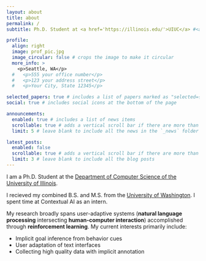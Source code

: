 ```yaml
---
layout: about
title: about
permalink: /
subtitle: Ph.D. Student at <a href='https://illinois.edu/'>UIUC</a> #<a href='#'>Affiliations</a>. Address. Contacts. Motto. Etc. at [Urbana-Champaign (UIUC)](https://illinois.edu/)

profile:
  align: right
  image: prof_pic.jpg
  image_circular: false # crops the image to make it circular
  more_info: >
    <p>Seattle, WA</p>
  #   <p>555 your office number</p>
  #   <p>123 your address street</p>
  #   <p>Your City, State 12345</p>

selected_papers: true # includes a list of papers marked as "selected={true}"
social: true # includes social icons at the bottom of the page

announcements:
  enabled: true # includes a list of news items
  scrollable: true # adds a vertical scroll bar if there are more than 3 news items
  limit: 5 # leave blank to include all the news in the `_news` folder

latest_posts:
  enabled: false
  scrollable: true # adds a vertical scroll bar if there are more than 3 new posts items
  limit: 3 # leave blank to include all the blog posts
---
```


I am a Ph.D. Student at the [Department of Computer Science of the University of Illinois](https://siebelschool.illinois.edu/).

<!-- , advised by [Tal August](https://talaugust.github.io/), whose HCI + NLP work reflects my research interests. -->

I recieved my combined B.S. and M.S. from the [University of Washington](https://www.washington.edu/). I spent time at Contextual AI as an intern.

<!-- My research broadly spans **natural language processing** and **machine learning**, motivated by **human-computer interaction**. My current interests primarily include: -->

My research broadly spans user-adaptive systems (**natural language processing** intersecting **human-computer interaction**) accomplished through **reinforcement learning**. My current interests primarily include:

- Implicit goal inference from behavior cues
- User adaptation of text interfaces
- Collecting high quality data with implicit annotation

<!-- Put your address / P.O. box / other info right below your picture. You can also disable any of these elements by editing `profile` property of the YAML header of your `_pages/about.md`. Edit `_bibliography/papers.bib` and Jekyll will render your [publications page](/al-folio/publications/) automatically. -->
